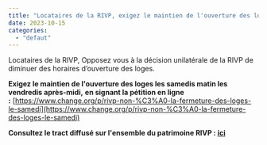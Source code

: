 ```yaml
---
title: "Locataires de la RIVP, exigez le maintien de l'ouverture des loges les samedis matin les vendredis après-midi !"
date: 2023-10-15
categories: 
  - "defaut"
---
```


Locataires de la RIVP, Opposez vous à la décision unilatérale de la RIVP de diminuer des horaires d’ouverture des loges.

**Exigez le maintien de l'ouverture des loges les samedis matin les vendredis après-midi,** **en signant la pétition en ligne :** [https://www.change.org/p/rivp-non-%C3%A0-la-fermeture-des-loges-le-samedi](https://www.change.org/p/rivp-non-%C3%A0-la-fermeture-des-loges-le-samedi)

**Consultez le tract diffusé sur l'ensemble du patrimoine RIVP : [ici](/uploads/BAT-SLC-Tract-210X297-LOGES-RIVP-Octobre-2023.pdf)**
